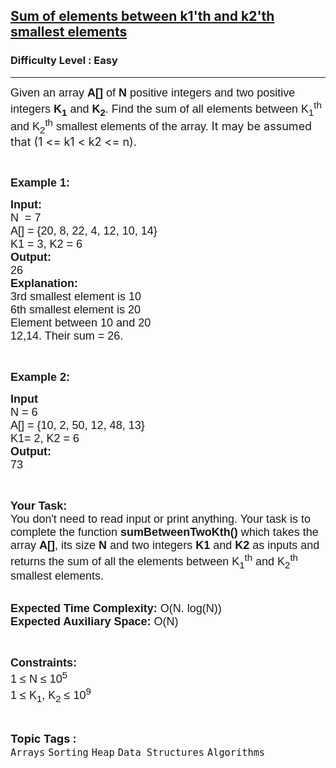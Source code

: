 <h2><a href="https://practice.geeksforgeeks.org/problems/sum-of-elements-between-k1th-and-k2th-smallest-elements3133/1">Sum of elements between k1'th and k2'th smallest elements</a></h2><h3>Difficulty Level : Easy</h3><hr><div class="problems_problem_content__Xm_eO"><p><span style="font-family:arial,helvetica,sans-serif"><span style="font-size:18px">Given an array <strong>A[]</strong>&nbsp;of <strong>N</strong>&nbsp;positive&nbsp;integers and two positive integers <strong>K<sub>1</sub></strong> and <strong>K<sub>2</sub></strong>. Find the sum of all elements between K<sub>1</sub><sup>th</sup> and&nbsp;K<sub>2</sub><sup>th</sup> smallest elements of the array.&nbsp;</span></span><span style="font-size:18px">It may be assumed that (1 &lt;= k1 &lt; k2 &lt;= n).</span></p>

<p>&nbsp;</p>

<p><span style="font-family:arial,helvetica,sans-serif"><span style="font-size:18px"><strong>Example 1:</strong></span></span></p>

<pre><span style="font-family:arial,helvetica,sans-serif"><span style="font-size:18px"><strong>Input:</strong></span><span style="font-size:18px">
N  = 7
A[] = {20, 8, 22, 4, 12, 10, 14}
K1 = 3, K2 = 6
<strong>Output:</strong></span>
<span style="font-size:18px">26
<strong>Explanation:</strong></span><span style="font-size:18px">
3rd smallest element is 10
6th smallest element is 20
Element between 10 and 20 
12,14. Their sum = 26.</span></span></pre>

<p>&nbsp;</p>

<p><span style="font-family:arial,helvetica,sans-serif"><span style="font-size:18px"><strong>Example 2:</strong></span></span></p>

<pre><span style="font-family:arial,helvetica,sans-serif"><span style="font-size:18px"><strong>Input</strong>
N = 6
A[] = {10, 2, 50, 12, 48, 13}
K1= 2, K2 = 6
<strong>Output:</strong></span><span style="font-size:18px">
73</span></span></pre>

<p>&nbsp;</p>

<p><span style="font-family:arial,helvetica,sans-serif"><span style="font-size:18px"><strong>Your Task:&nbsp;&nbsp;</strong><br>
You don't need to read input or print anything. Your task is to complete the function&nbsp;<strong>sumBetweenTwoKth()</strong>&nbsp;which takes the array <strong>A[]</strong>, its size <strong>N</strong><strong> </strong>and two integers <strong>K1</strong> and <strong>K2</strong> as inputs and returns the sum of all the elements between K<sub>1</sub><sup>th</sup> and K<sub>2</sub><sup>th</sup> smallest elements.</span></span><br>
&nbsp;</p>

<p><span style="font-family:arial,helvetica,sans-serif"><span style="font-size:18px"><strong>Expected Time Complexity:</strong> O(N. log(N))<br>
<strong>Expected Auxiliary Space:</strong> O(N)</span></span></p>

<p>&nbsp;</p>

<p><span style="font-family:arial,helvetica,sans-serif"><span style="font-size:18px"><strong>Constraints:</strong><br>
1 ≤ N ≤ 10<sup>5</sup><br>
1 ≤ K<sub>1</sub>, K<sub>2</sub> ≤ 10<sup>9</sup></span></span></p>
</div><br><p><span style=font-size:18px><strong>Topic Tags : </strong><br><code>Arrays</code>&nbsp;<code>Sorting</code>&nbsp;<code>Heap</code>&nbsp;<code>Data Structures</code>&nbsp;<code>Algorithms</code>&nbsp;